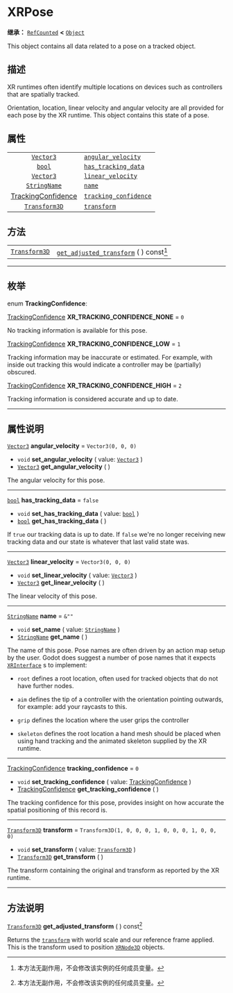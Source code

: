 <!-- ⚠ 请勿编辑本文件 ⚠ -->
<!-- 本文档使用脚本从 WeDot 引擎源码仓库生成。 -->
<!-- 生成脚本：https://github.com/WeDot-Engine/WeDot/tree/4.3/doc/tools/make_md.py； -->
<!-- 原文件：https://github.com/WeDot-Engine/WeDot/tree/4.3/doc/classes/XRPose.xml。 -->

<div id="_class_xrpose"></div>

# XRPose

**继承：** [`RefCounted`](class_refcounted.md) **<** [`Object`](class_object.md)

This object contains all data related to a pose on a tracked object.

## 描述

XR runtimes often identify multiple locations on devices such as controllers that are spatially tracked.

Orientation, location, linear velocity and angular velocity are all provided for each pose by the XR runtime. This object contains this state of a pose.

## 属性

|||
|:-:|:--|
| [`Vector3`](class_vector3.md)                         | [`angular_velocity`](class_xrpose.md#class_xrpose_property_angular_velocity)       | ``Vector3(0, 0, 0)``                                |
| [`bool`](class_bool.md)                               | [`has_tracking_data`](class_xrpose.md#class_xrpose_property_has_tracking_data)     | ``false``                                           |
| [`Vector3`](class_vector3.md)                         | [`linear_velocity`](class_xrpose.md#class_xrpose_property_linear_velocity)         | ``Vector3(0, 0, 0)``                                |
| [`StringName`](class_stringname.md)                   | [`name`](class_xrpose.md#class_xrpose_property_name)                               | ``&""``                                             |
| [TrackingConfidence](#enum_xrpose_trackingconfidence) | [`tracking_confidence`](class_xrpose.md#class_xrpose_property_tracking_confidence) | ``0``                                               |
| [`Transform3D`](class_transform3d.md)                 | [`transform`](class_xrpose.md#class_xrpose_property_transform)                     | ``Transform3D(1, 0, 0, 0, 1, 0, 0, 0, 1, 0, 0, 0)`` |

## 方法

|||
|:-:|:--|
| [`Transform3D`](class_transform3d.md) | [`get_adjusted_transform`](class_xrpose.md#class_xrpose_method_get_adjusted_transform) ( ) const[^const] |

<!-- rst-class:: classref-section-separator -->

---

## 枚举

<div id="_class_enum_xrpose_trackingconfidence"></div>

enum **TrackingConfidence**: <div id="enum_xrpose_trackingconfidence"></div>

<div id="_class_xrpose_constant_xr_tracking_confidence_none"></div>

[TrackingConfidence](#enum_xrpose_trackingconfidence) **XR_TRACKING_CONFIDENCE_NONE** = ``0``

No tracking information is available for this pose.

<div id="_class_xrpose_constant_xr_tracking_confidence_low"></div>

[TrackingConfidence](#enum_xrpose_trackingconfidence) **XR_TRACKING_CONFIDENCE_LOW** = ``1``

Tracking information may be inaccurate or estimated. For example, with inside out tracking this would indicate a controller may be (partially) obscured.

<div id="_class_xrpose_constant_xr_tracking_confidence_high"></div>

[TrackingConfidence](#enum_xrpose_trackingconfidence) **XR_TRACKING_CONFIDENCE_HIGH** = ``2``

Tracking information is considered accurate and up to date.

<!-- rst-class:: classref-section-separator -->

---

## 属性说明

<div id="_class_xrpose_property_angular_velocity"></div>

[`Vector3`](class_vector3.md) **angular_velocity** = ``Vector3(0, 0, 0)`` <div id="class_xrpose_property_angular_velocity"></div>

- `void` **set_angular_velocity** ( value: [`Vector3`](class_vector3.md) )
- [`Vector3`](class_vector3.md) **get_angular_velocity** ( )

The angular velocity for this pose.

<!-- rst-class:: classref-item-separator -->

---

<div id="_class_xrpose_property_has_tracking_data"></div>

[`bool`](class_bool.md) **has_tracking_data** = ``false`` <div id="class_xrpose_property_has_tracking_data"></div>

- `void` **set_has_tracking_data** ( value: [`bool`](class_bool.md) )
- [`bool`](class_bool.md) **get_has_tracking_data** ( )

If `true` our tracking data is up to date. If `false` we're no longer receiving new tracking data and our state is whatever that last valid state was.

<!-- rst-class:: classref-item-separator -->

---

<div id="_class_xrpose_property_linear_velocity"></div>

[`Vector3`](class_vector3.md) **linear_velocity** = ``Vector3(0, 0, 0)`` <div id="class_xrpose_property_linear_velocity"></div>

- `void` **set_linear_velocity** ( value: [`Vector3`](class_vector3.md) )
- [`Vector3`](class_vector3.md) **get_linear_velocity** ( )

The linear velocity of this pose.

<!-- rst-class:: classref-item-separator -->

---

<div id="_class_xrpose_property_name"></div>

[`StringName`](class_stringname.md) **name** = ``&""`` <div id="class_xrpose_property_name"></div>

- `void` **set_name** ( value: [`StringName`](class_stringname.md) )
- [`StringName`](class_stringname.md) **get_name** ( )

The name of this pose. Pose names are often driven by an action map setup by the user. Godot does suggest a number of pose names that it expects [`XRInterface`](class_xrinterface.md) s to implement:

- `root` defines a root location, often used for tracked objects that do not have further nodes.

- `aim` defines the tip of a controller with the orientation pointing outwards, for example: add your raycasts to this.

- `grip` defines the location where the user grips the controller

- `skeleton` defines the root location a hand mesh should be placed when using hand tracking and the animated skeleton supplied by the XR runtime.

<!-- rst-class:: classref-item-separator -->

---

<div id="_class_xrpose_property_tracking_confidence"></div>

[TrackingConfidence](#enum_xrpose_trackingconfidence) **tracking_confidence** = ``0`` <div id="class_xrpose_property_tracking_confidence"></div>

- `void` **set_tracking_confidence** ( value: [TrackingConfidence](#enum_xrpose_trackingconfidence) )
- [TrackingConfidence](#enum_xrpose_trackingconfidence) **get_tracking_confidence** ( )

The tracking confidence for this pose, provides insight on how accurate the spatial positioning of this record is.

<!-- rst-class:: classref-item-separator -->

---

<div id="_class_xrpose_property_transform"></div>

[`Transform3D`](class_transform3d.md) **transform** = ``Transform3D(1, 0, 0, 0, 1, 0, 0, 0, 1, 0, 0, 0)`` <div id="class_xrpose_property_transform"></div>

- `void` **set_transform** ( value: [`Transform3D`](class_transform3d.md) )
- [`Transform3D`](class_transform3d.md) **get_transform** ( )

The transform containing the original and transform as reported by the XR runtime.

<!-- rst-class:: classref-section-separator -->

---

## 方法说明

<div id="_class_xrpose_method_get_adjusted_transform"></div>

[`Transform3D`](class_transform3d.md) **get_adjusted_transform** ( ) const[^const]<div id="class_xrpose_method_get_adjusted_transform"></div>

Returns the [`transform`](class_xrpose.md#class_xrpose_property_transform) with world scale and our reference frame applied. This is the transform used to position [`XRNode3D`](class_xrnode3d.md) objects.

[^virtual]: 本方法通常需要用户覆盖才能生效。
[^const]: 本方法无副作用，不会修改该实例的任何成员变量。
[^vararg]: 本方法除了能接受在此处描述的参数外，还能够继续接受任意数量的参数。
[^constructor]: 本方法用于构造某个类型。
[^static]: 调用本方法无需实例，可直接使用类名进行调用。
[^operator]: 本方法描述的是使用本类型作为左操作数的有效运算符。
[^bitfield]: 这个值是由下列位标志构成位掩码的整数。
[^void]: 无返回值。
